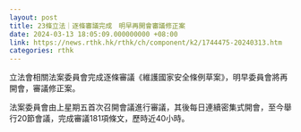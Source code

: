 ```yaml
---
layout: post
title: 23條立法｜逐條審議完成　明早再開會審議修正案
date: 2024-03-13 18:05:09.000000000 +08:00
link: https://news.rthk.hk/rthk/ch/component/k2/1744475-20240313.htm
categories: rthk
---
```


立法會相關法案委員會完成逐條審議《維護國家安全條例草案》，明早委員會將再開會，審議修正案。

法案委員會由上星期五首次召開會議進行審議，其後每日連續密集式開會，至今舉行20節會議，完成審議181項條文，歷時近40小時。
